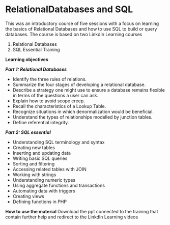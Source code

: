 # RelationalDatabases and SQL

This was an introductory course of five sessions with a focus on learning the basics of Relational Databases and how to use SQL to build or query databases.
The course is based on two LinkdIn Learning courses

1) Relational Databases 
2) SQL Essential Training 

 
**Learning objectives**

***Part 1: Relational Databases***

- Identify the three rules of relations.
- Summarize the four stages of developing a relational database.
- Describe a strategy one might use to ensure a database remains flexible in terms of the questions a user can ask.
- Explain how to avoid scope creep.
- Recall the characteristics of a Lookup Table.
- Recognize situations in which denormalization would be beneficial.
- Understand the types of relationships modelled by junction tables.
- Define referential integrity.


***Part 2: SQL essential***

- Understanding SQL terminology and syntax
- Creating new tables
- Inserting and updating data
- Writing basic SQL queries
- Sorting and filtering
- Accessing related tables with JOIN
- Working with strings
- Understanding numeric types
- Using aggregate functions and transactions
- Automating data with triggers
- Creating views
- Defining functions in PHP


**How to use the material**
Download the ppt connected to the training that contain further help and redirect to the LinkdIn Learning videos
